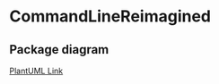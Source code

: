 # CommandLineReimagined

## Package diagram
[PlantUML Link](https://groupeisagri-tools-plantuml-appservice.azurewebsites.net/uml/TL6xRiCm3Dpr5KBs_4A1LkWG84EHD5q23uHC649aqg2K8IZoxv5ViHmxe-v1tedXugW1WLf_WRrKmbSg3NiM7GKe90efgl1KMQuRfeGTuysZ5hGHgFAer4_oGuLwOxYkWSgz8zpeVwNr-HUbTWI-Q1y37Gfrpqn_Bbp13_hJpenhGkSvmCr0Y8wgxhcZY08sEgOzLyxEHncMSV41gKGPROOf2dkFqXdEdqtZdOLsJA6tsuzdjZPwiSP_c-CgtgSlqin5j5wG5tYdcRT-fshRjOlog7cuZi-18Li6gUa6FJhTvvMPPr9vZtL1ziT3y-a4QbgqslY5NLvPQpNtB5QiqQVeV1h_0000)